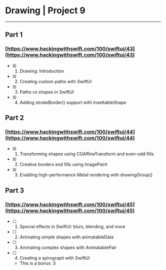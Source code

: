 #  Drawing | Project 9






___

## Part 1
### [https://www.hackingwithswift.com/100/swiftui/43](https://www.hackingwithswift.com/100/swiftui/43)

- [x] 1. Drawing: Introduction
- [x] 2. Creating custom paths with SwiftUI
- [x] 3. Paths vs shapes in SwiftUI
- [x] 4. Adding strokeBorder() support with InsettableShape

## Part 2
### [https://www.hackingwithswift.com/100/swiftui/44](https://www.hackingwithswift.com/100/swiftui/44)

- [x] 1. Transforming shapes using CGAffineTransform and even-odd fills
- [x] 2. Creative borders and fills using ImagePaint
- [x] 3. Enabling high-performance Metal rendering with drawingGroup()


## Part 3
### [https://www.hackingwithswift.com/100/swiftui/45](https://www.hackingwithswift.com/100/swiftui/45)

- [ ] 1. Special effects in SwiftUI: blurs, blending, and more
- [ ] 2. Animating simple shapes with animatableData
- [ ] 3. Animating complex shapes with AnimatablePair

- [ ] 4. Creating a spirograph with SwiftUI
    - This is a bonus :3


